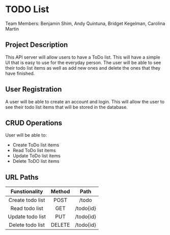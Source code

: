 # TODO List
Team Members: Benjamin Shim, Andy Quintuna, Bridget Kegelman, Carolina Martin

## Project Description
This API server will allow users to have a ToDo list. This will have a simple UI that is easy to use for the everyday
person. The user will be able to see their todo list items as well as add new ones and delete the ones that they have 
finished.

## User Registration
A user will be able to create an account and login.
This will allow the user to see their todo list items that will be stored in the database.

## CRUD Operations
User will be able to:
- Create ToDo list items
- Read ToDo list items
- Update ToDo list items
- Delete ToDO list items

## URL Paths
| Funstionality  | Method  | Path |
| :------------: |:-------:| :---:|
| Create todo list | POST | /todo |
| Read todo list | GET | /todo{id} |
| Update todo list | PUT | /todo{id} |
| Delete todo list | DELETE | /todo{id} |

